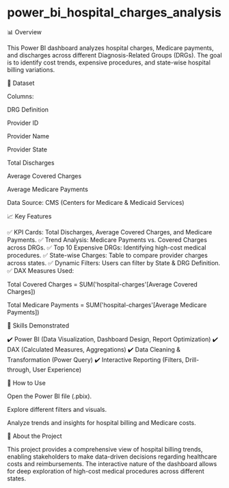 # power_bi_hospital_charges_analysis


📊 Overview

This Power BI dashboard analyzes hospital charges, Medicare payments, and discharges across different Diagnosis-Related Groups (DRGs). The goal is to identify cost trends, expensive procedures, and state-wise hospital billing variations.

📂 Dataset

Columns:

DRG Definition

Provider ID

Provider Name

Provider State

Total Discharges

Average Covered Charges

Average Medicare Payments

Data Source: CMS (Centers for Medicare & Medicaid Services)


📈 Key Features

✅ KPI Cards: Total Discharges, Average Covered Charges, and Medicare Payments.
✅ Trend Analysis: Medicare Payments vs. Covered Charges across DRGs.
✅ Top 10 Expensive DRGs: Identifying high-cost medical procedures.
✅ State-wise Charges: Table to compare provider charges across states.
✅ Dynamic Filters: Users can filter by State & DRG Definition.
✅ DAX Measures Used:

Total Covered Charges = SUM('hospital-charges'[Average Covered Charges])

Total Medicare Payments = SUM('hospital-charges'[Average Medicare Payments])



📌 Skills Demonstrated

✔️ Power BI (Data Visualization, Dashboard Design, Report Optimization)
✔️ DAX (Calculated Measures, Aggregations)
✔️ Data Cleaning & Transformation (Power Query)
✔️ Interactive Reporting (Filters, Drill-through, User Experience)

🚀 How to Use

Open the Power BI file (.pbix).

Explore different filters and visuals.

Analyze trends and insights for hospital billing and Medicare costs.

📢 About the Project

This project provides a comprehensive view of hospital billing trends, enabling stakeholders to make data-driven decisions regarding healthcare costs and reimbursements. The interactive nature of the dashboard allows for deep exploration of high-cost medical procedures across different states.
